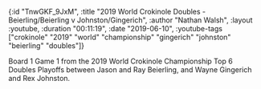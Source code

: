 {:id "TnwGKF_9JxM",
 :title
 "2019 World Crokinole Doubles - Beierling/Beierling v Johnston/Gingerich",
 :author "Nathan Walsh",
 :layout :youtube,
 :duration "00:11:19",
 :date "2019-06-10",
 :youtube-tags
 ["crokinole"
  "2019"
  "world"
  "championship"
  "gingerich"
  "johnston"
  "beierling"
  "doubles"]}


Board 1 Game 1 from the 2019 World Crokinole Championship Top 6 Doubles Playoffs between Jason and Ray Beierling, and Wayne Gingerich and Rex Johnston.
